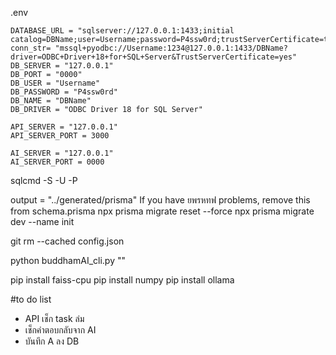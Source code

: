 .env
```
DATABASE_URL = "sqlserver://127.0.0.1:1433;initial catalog=DBName;user=Username;password=P4ssw0rd;trustServerCertificate=true;charset=utf8mb4"
conn_str= "mssql+pyodbc://Username:1234@127.0.0.1:1433/DBName?driver=ODBC+Driver+18+for+SQL+Server&TrustServerCertificate=yes"
DB_SERVER = "127.0.0.1"
DB_PORT = "0000"
DB_USER = "Username"
DB_PASSWORD = "P4ssw0rd"
DB_NAME = "DBName"
DB_DRIVER = "ODBC Driver 18 for SQL Server"

API_SERVER = "127.0.0.1"
API_SERVER_PORT = 3000

AI_SERVER = "127.0.0.1"
AI_SERVER_PORT = 0000
```

sqlcmd -S <ServerIP> -U <Username> -P <Password>
  
output   = "../generated/prisma" If you have ยพรหทฟ problems, remove this from schema.prisma
npx prisma migrate reset --force
npx prisma migrate dev --name init

git rm --cached config.json

python buddhamAI_cli.py ""

pip install faiss-cpu
pip install numpy
pip install ollama

#to do list
- API เช็ก task ล่ม
- เช็กคำตอบกลับจาก AI
- บันทึก A ลง DB